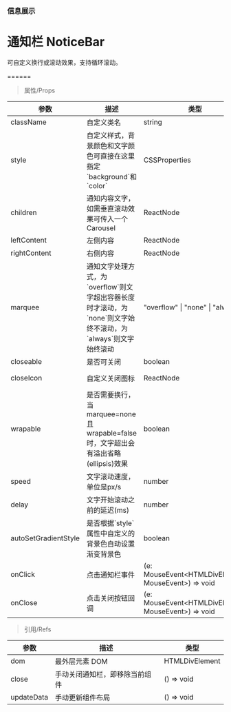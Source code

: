 ### 信息展示

# 通知栏 NoticeBar

可自定义换行或滚动效果，支持循环滚动。

======

> 属性/Props

|参数|描述|类型|默认值|
|----------|-------------|------|------|
|className|自定义类名|string|-|
|style|自定义样式，背景颜色和文字颜色可直接在这里指定\`background\`和\`color\`|CSSProperties|-|
|children|通知内容文字，如需垂直滚动效果可传入一个Carousel|ReactNode|-|
|leftContent|左侧内容|ReactNode|-|
|rightContent|右侧内容|ReactNode|-|
|marquee|通知文字处理方式，为\`overflow\`则文字超出容器长度时才滚动，为\`none\`则文字始终不滚动，为\`always\`则文字始终滚动|"overflow" \| "none" \| "always"|"overflow"|
|closeable|是否可关闭|boolean|true|
|closeIcon|自定义关闭图标|ReactNode|\<IconClose /\>|
|wrapable|是否需要换行，当 marquee=none 且 wrapable=false 时，文字超出会有溢出省略(ellipsis)效果|boolean|true|
|speed|文字滚动速度，单位是px/s|number|50|
|delay|文字开始滚动之前的延迟(ms)|number|1000|
|autoSetGradientStyle|是否根据\`style\`属性中自定义的背景色自动设置渐变背景色|boolean|true|
|onClick|点击通知栏事件|(e: MouseEvent\<HTMLDivElement, MouseEvent\>) =\> void|-|
|onClose|点击关闭按钮回调|(e: MouseEvent\<HTMLDivElement, MouseEvent\>) =\> void|-|

> 引用/Refs

|参数|描述|类型|
|----------|-------------|------|
|dom|最外层元素 DOM|HTMLDivElement|
|close|手动关闭通知栏，即移除当前组件|() =\> void|
|updateData|手动更新组件布局|() =\> void|
